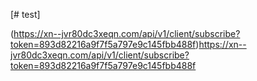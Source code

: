 [# test]



(https://xn--jvr80dc3xeqn.com/api/v1/client/subscribe?token=893d82216a9f7f5a797e9c145fbb488f)https://xn--jvr80dc3xeqn.com/api/v1/client/subscribe?token=893d82216a9f7f5a797e9c145fbb488f
